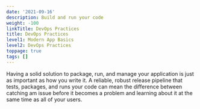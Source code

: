 ```yaml
---
date: '2021-09-16'
description: Build and run your code
weight: -100
linkTitle: DevOps Practices
title: DevOps Practices
level1: Modern App Basics
level2: DevOps Practices
toppage: true
tags: []
---
```


Having a solid solution to package, run, and manage your application is just as important as how you write it. A reliable, robust release pipeline that tests, packages, and runs your code can mean the difference between catching am issue before it becomes a problem and learning about it at the same time as all of your users.

